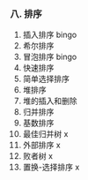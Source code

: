 
### 八. 排序
1. 插入排序  bingo
2. 希尔排序 
3. 冒泡排序  bingo
4. 快速排序  
5. 简单选择排序
6. 堆排序  
7. 堆的插入和删除  
8. 归并排序
9. 基数排序
10. 最佳归并树  x
11. 外部排序  x
12. 败者树  x
13. 置换-选择排序  x
<!--stackedit_data:
eyJoaXN0b3J5IjpbLTE1MDk1MDE3NDQsNzc0MzYyNjQ4LDEwMz
EyMDc1NjAsMjAyNzgyODUxNF19
-->
